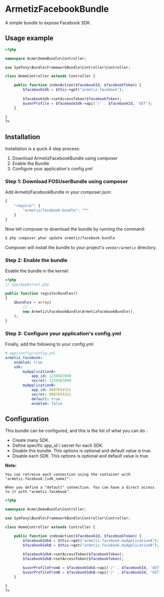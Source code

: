 ArmetizFacebookBundle
=====================

A simple bundle to expose Facebook SDK.

## Usage example

```php
<?php

namespace Acme\DemoBundle\Controller;

use Symfony\Bundle\FrameworkBundle\Controller\Controller;

class HomeController extends Controller {

    public function indexAction($facebookId, $facebookToken) {
        $facebookSdk = $this->get("armetiz.facebook");
        
        $facebookSdk->setAccessToken($facebookToken);
        $userProfile = $facebookSdk->api('/' . $facebookId, 'GET');
    }

}
?>
```

## Installation

Installation is a quick 4 step process:

1. Download ArmetizFacebookBundle using composer
2. Enable the Bundle
3. Configure your application's config.yml

### Step 1: Download FOSUserBundle using composer

Add ArmetizFacebookBundle in your composer.json:

```js
{
    "require": {
        "armetiz/facebook-bundle": "*"
    }
}
```

Now tell composer to download the bundle by running the command:

``` bash
$ php composer.phar update armetiz/facebook-bundle
```

Composer will install the bundle to your project's `vendor/armetiz` directory.

### Step 2: Enable the bundle

Enable the bundle in the kernel:

``` php
<?php
// app/AppKernel.php

public function registerBundles()
{
    $bundles = array(
        // ...
        new Armetiz\FacebookBundle\ArmetizFacebookBundle(),
    );
}
```
### Step 3: Configure your application's config.yml

Finally, add the following to your config.yml

``` yaml
# app/config/config.yml
armetiz_facebook:
    enabled: true
    sdk:
        myApplicationA:
            app_id: 1234567890
            secret: 1234567890
        myApplicationB:
            app_id: 0987654321
            secret: 0987654321
            default: true
            enabled: false
```

## Configuration
This bundle can be configured, and this is the list of what you can do :
- Create many SDK.
- Define specific app_id / secret for each SDK.
- Disable this bundle. This options is optional and default value is true. 
- Disable each SDK. This options is optional and default value is true. 

**Note:**

```
You can retreive each connection using the container with "armetiz.facebook.[sdk_name]".

When you define a "default" connection. You can have a direct access to it with "armetiz.facebook".
```

``` php
<?php

namespace Acme\DemoBundle\Controller;

use Symfony\Bundle\FrameworkBundle\Controller\Controller;

class HomeController extends Controller {

    public function indexAction($facebookId, $facebookToken) {
        $facebookSdkA = $this->get("armetiz.facebook.myApplicationA");
        $facebookSdkB = $this->get("armetiz.facebook.myApplicationB");
        
        $facebookSdkA->setAccessToken($facebookToken);
        $facebookSdkB->setAccessToken($facebookToken);

        $userProfileFromA = $facebookSdkA->api('/' . $facebookId, 'GET');
        $userProfileFromB = $facebookSdkB->api('/' . $facebookId, 'GET');
    }

}
?>
```
